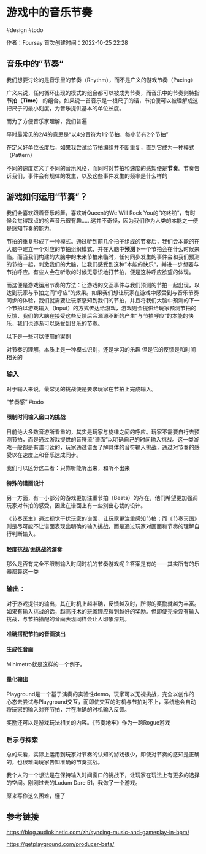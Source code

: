 # 游戏中的音乐节奏

 #design  #todo 
 
作者：Foursay
首次创建时间：2022-10-25 22:28






## 音乐中的”节奏“


我们想要讨论的是音乐里的节奏（Rhythm），而不是广义的游戏节奏（Pacing）


广义来说，任何循环出现的模式的组合都可以被成为节奏，而音乐中的节奏则特指**节拍（Time）** 的组合。如果说一首音乐是一根尺子的话，节拍便可以被理解成这把尺子的最小刻度，为音乐提供基本的单位长度。

而为了方便音乐家理解，我们普遍

平时最常见的2/4的意思是“以4分音符为1个节拍，每小节有2个节拍”

在定义好单位长度后，如果我尝试给节拍编组并不断重复，直到它成为一种模式（Pattern）

不同的速度定义了不同的音乐风格，而同时对节拍和速度的感知便是**节奏**。节奏告诉我们，事件会有规律的发生，以及这些事件发生的频率是什么样的




## 游戏如何运用“节奏”？

我们会喜欢跟着音乐起舞，喜欢听Queen的We Will Rock You的”咚咚啪“，有时候会觉得踩点的枪声音乐很有趣……这并不奇怪，因为我们作为人类的本能之一便是感知节奏的能力。

节拍的重复形成了一种模式。通过听到前几个拍子组成的节奏后，我们会本能的在大脑中建立一个对应的节拍组织模式，并在大脑中**预测**下一个节拍会在什么时候来临。而当我们构建的大脑中的未来节拍来临时，任何同步发生的事件会和我们预测的节拍一起，刺激我们的大脑，让我们感受到这种”本能的快乐“，并进一步想要与节拍呼应。有些人会在听歌的时候无意识地打节拍，便是这种呼应欲望的体现。

而这便是游戏运用节奏的方法：让游戏的交互事件与我们预测的节拍一起出现，以达到玩家与节拍之间“呼应”的效果。如果我们想让玩家在游戏中感受到与音乐节奏同步的体验，我们就需要让玩家感知到我们的节拍，并且将我们大脑中预测的下一个节拍以游戏输入（Input）的方式传达给游戏，游戏则会提供给玩家预测节拍的反馈，我们的大脑在接受这些反馈后会源源不断的产生“与节拍呼应”的本能的快乐，我们也逐渐可以感受到音乐的节奏。

以下是一些可以使用的案例

对节奏的理解，本质上是一种模式识别，还是学习的乐趣
但是它的反馈是和时间相关的


### 输入

对于输入来说，最常见的挑战便是要求玩家在节拍上完成输入。

“节奏感” #todo



#### 限制时间输入窗口的挑战


目前绝大多数音游所看重的，其实是玩家与旋律之间的呼应。玩家不需要自行去预测节拍，而是通过游戏提供的音符流“谱面”以明确自己的时间输入挑战。这一类游戏一般都是有谱可读的，玩家通过谱面了解具体的音符输入挑战，通过对节奏的感受以在速度上和音乐达成同步。

我们可以区分这二者：只靠听能听出来，和听不出来



#### 特殊的谱面设计

另一方面，有一小部分的游戏更加注重节拍（Beats）的存在，他们希望更加强调玩家对节拍的感受，因此在谱面上有一些别出心裁的设计。

《节奏医生》通过视觉干扰玩家的谱面，让玩家更注重感知节拍；而《节奏天国》则是尽可能不让谱面表现出明确的输入挑战，而是通过玩家对画面和节奏的理解自行判断输入。



#### 轻度挑战/无挑战的演奏

那么是否有完全不限制输入时间时机的节奏游戏呢？答案是有的——其实所有的乐器都算这一类




### 输出：


对于游戏提供的输出，其在时机上越准确，反馈越及时，所得的奖励就越为丰富。如果有输入挑战的话，越高技术的玩家理应得到越好的奖励。但即使完全没有输入挑战，与节拍搭配的音画表现同样会让人印象深刻。

#### 准确搭配节拍的音画演出


#### 生成性音画

Minimetro就是这样的一个例子。

#### 量化输出

Playground是一个基于演奏的实验性demo，玩家可以无视挑战，完全以创作的心态去尝试与Playground交互，而即使交互的时机与节拍对不上，系统也会自动将玩家的输入对齐节拍，并在准确的时机输入反馈。


奖励还可以是游戏玩法相关的内容。《节奏地牢》作为一跨Rogue游戏




### 启示与探索


总的来看，实际上运用到玩家对节奏的认知的游戏很少，即使对节奏的感知是正确的，也很难向玩家告知准确的节奏挑战。


我个人的一个想法是在保持输入时间窗口的挑战下，让玩家在玩法上有更多的选择的空间。刚刚过去的Ludum Dare 51，我做了一个游戏。

原来写作这么困难，懂了






## 参考链接

https://blog.audiokinetic.com/zh/syncing-music-and-gameplay-in-bpm/

https://getplayground.com/producer-beta/